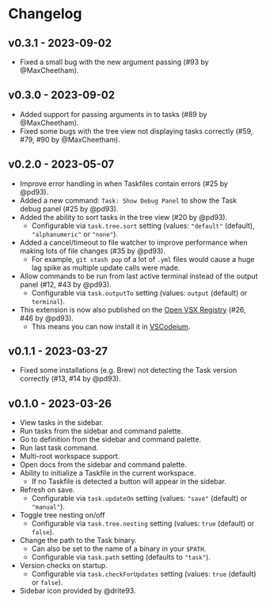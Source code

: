 # Changelog

## v0.3.1 - 2023-09-02

- Fixed a small bug with the new argument passing (#93 by @MaxCheetham).

## v0.3.0 - 2023-09-02

- Added support for passing arguments in to tasks (#89 by @MaxCheetham).
- Fixed some bugs with the tree view not displaying tasks correctly (#59, #79,
  #90 by @MaxCheetham).

## v0.2.0 - 2023-05-07

- Improve error handling in when Taskfiles contain errors (#25 by @pd93).
- Added a new command: `Task: Show Debug Panel` to show the Task debug panel
  (#25 by @pd93).
- Added the ability to sort tasks in the tree view (#20 by @pd93).
  - Configurable via `task.tree.sort` setting (values: `"default"` (default),
    `"alphanumeric"` or `"none"`).
- Added a cancel/timeout to file watcher to improve performance when making lots
  of file changes (#35 by @pd93).
  - For example, `git stash pop` of a lot of `.yml` files would cause a huge lag
    spike as multiple update calls were made.
- Allow commands to be run from last active terminal instead of the output panel
  (#12, #43 by @pd93).
  - Configurable via `task.outputTo` setting (values: `output` (default) or
    `terminal`).
- This extension is now also published on the
  [Open VSX Registry](https://open-vsx.org/extension/task/vscode-task) (#26, #46
  by @pd93).
  - This means you can now install it in [VSCodeium](https://vscodium.com/).

## v0.1.1 - 2023-03-27

- Fixed some installations (e.g. Brew) not detecting the Task version correctly
  (#13, #14 by @pd93).

## v0.1.0 - 2023-03-26

- View tasks in the sidebar.
- Run tasks from the sidebar and command palette.
- Go to definition from the sidebar and command palette.
- Run last task command.
- Multi-root workspace support.
- Open docs from the sidebar and command palette.
- Ability to initialize a Taskfile in the current workspace.
  - If no Taskfile is detected a button will appear in the sidebar.
- Refresh on save.
  - Configurable via `task.updateOn` setting (values: `"save"` (default) or
    `"manual"`).
- Toggle tree nesting on/off
  - Configurable via `task.tree.nesting` setting (values: `true` (default) or
    `false`).
- Change the path to the Task binary.
  - Can also be set to the name of a binary in your `$PATH`.
  - Configurable via `task.path` setting (defaults to `"task"`).
- Version checks on startup.
  - Configurable via `task.checkForUpdates` setting (values: `true` (default) or
    `false`).
- Sidebar icon provided by @drite93.
